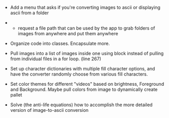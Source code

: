 - Add a menu that asks if you're converting images to ascii or displaying ascii from a folder
- - request a file path that can be used by the app to grab folders of images from anywhere and put them anywhere

- Organize code into classes. Encapsulate more.

- Pull images into a list of images inside one using block instead of pulling from individual files in a for loop. (line 267)

- Set up character dictionaries with multiple fill character options, and have the converter randomly choose from various fill characters.

- Set color themes for different "videos" based on brightness, Foreground and Background. Maybe pull colors from image to dynamically create pallet

- Solve (the anti-life equations) how to accomplish the more detailed version of image-to-ascii conversion